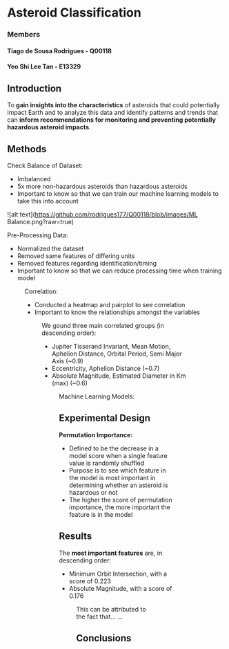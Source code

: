 # Asteroid Classification

### Members
#### Tiago de Sousa Rodrigues - Q00118
#### Yeo Shi Lee Tan - E13329


## Introduction
To **gain insights into the characteristics** of asteroids that could potentially impact Earth and to analyze this data and identify patterns and trends that can **inform recommendations for monitoring and preventing potentially hazardous asteroid impacts**.

## Methods
Check Balance of Dataset:
* Imbalanced
* 5x more non-hazardous asteroids than hazardous asteroids
* Important to know so that we can train our machine learning models to take this into account

![alt text](https://github.com/rodrigues177/Q00118/blob/images/ML Balance.png?raw=true)

Pre-Processing Data:
* Normalized the dataset
* Removed same features of differing units
* Removed features regarding identification/timing
* Important to know so that we can reduce processing time when training model

<FIGURE>
  
Correlation:
* Conducted a heatmap and pairplot to see correlation
* Important to know the relationships amongst the variables
  
 <FIGURE>
  
We gound three main correlated groups (in descending order):
* Jupiter Tisserand Invariant, Mean Motion, Aphelion Distance, Orbital Period, Semi Major Axis (~0.9)
* Eccentricity, Aphelion Distance (~0.7)
* Absolute Magnitude, Estimated Diameter in Km (max) (~0.6)
 
<FIGURE>
  
Machine Learning Models:
 


## Experimental Design
**Permutation Importance:**
* Defined to be the decrease in a model score when a single feature value is randomly shuffled
* Purpose is to see which feature in the model is most important in determining whether an asteroid is hazardous or not
* The higher the score of permutation importance, the more important the feature is in the model

## Results
The **most important features** are, in descending order:
* Minimum Orbit Intersection, with a score of 0.223
* Absolute Magnitude, with a score of 0.176

<FIGURE>

This can be attributed to the fact that... <insights>... <hazardous NEOs>

## Conclusions

